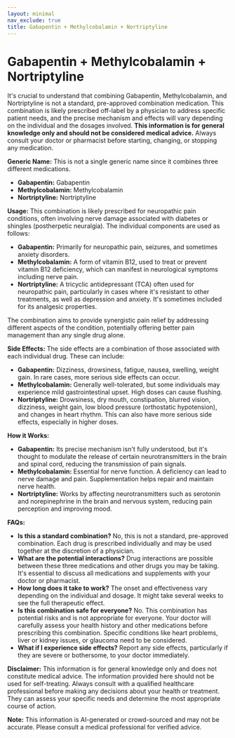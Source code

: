 ```yaml
---
layout: minimal
nav_exclude: true
title: Gabapentin + Methylcobalamin + Nortriptyline
---
```


# Gabapentin + Methylcobalamin + Nortriptyline

It's crucial to understand that combining Gabapentin, Methylcobalamin, and Nortriptyline is not a standard, pre-approved combination medication.  This combination is likely prescribed off-label by a physician to address specific patient needs, and the precise mechanism and effects will vary depending on the individual and the dosages involved.  **This information is for general knowledge only and should not be considered medical advice.**  Always consult your doctor or pharmacist before starting, changing, or stopping any medication.


**Generic Name:**  This is not a single generic name since it combines three different medications.

* **Gabapentin:** Gabapentin
* **Methylcobalamin:** Methylcobalamin
* **Nortriptyline:** Nortriptyline


**Usage:** This combination is likely prescribed for neuropathic pain conditions, often involving nerve damage associated with diabetes or shingles (postherpetic neuralgia).  The individual components are used as follows:

* **Gabapentin:** Primarily for neuropathic pain, seizures, and sometimes anxiety disorders.
* **Methylcobalamin:**  A form of vitamin B12, used to treat or prevent vitamin B12 deficiency, which can manifest in neurological symptoms including nerve pain.
* **Nortriptyline:** A tricyclic antidepressant (TCA) often used for neuropathic pain, particularly in cases where it's resistant to other treatments, as well as depression and anxiety.  It's sometimes included for its analgesic properties.

The combination aims to provide synergistic pain relief by addressing different aspects of the condition, potentially offering better pain management than any single drug alone.


**Side Effects:**  The side effects are a combination of those associated with each individual drug. These can include:

* **Gabapentin:** Dizziness, drowsiness, fatigue, nausea, swelling, weight gain.  In rare cases, more serious side effects can occur.
* **Methylcobalamin:** Generally well-tolerated, but some individuals may experience mild gastrointestinal upset.  High doses can cause flushing.
* **Nortriptyline:** Drowsiness, dry mouth, constipation, blurred vision, dizziness, weight gain, low blood pressure (orthostatic hypotension), and changes in heart rhythm.  This can also have more serious side effects, especially in higher doses.


**How it Works:**

* **Gabapentin:**  Its precise mechanism isn't fully understood, but it's thought to modulate the release of certain neurotransmitters in the brain and spinal cord, reducing the transmission of pain signals.
* **Methylcobalamin:**  Essential for nerve function.  A deficiency can lead to nerve damage and pain. Supplementation helps repair and maintain nerve health.
* **Nortriptyline:** Works by affecting neurotransmitters such as serotonin and norepinephrine in the brain and nervous system, reducing pain perception and improving mood.


**FAQs:**

* **Is this a standard combination?** No, this is not a standard, pre-approved combination.  Each drug is prescribed individually and may be used together at the discretion of a physician.
* **What are the potential interactions?**  Drug interactions are possible between these three medications and other drugs you may be taking.  It's essential to discuss all medications and supplements with your doctor or pharmacist.
* **How long does it take to work?** The onset and effectiveness vary depending on the individual and dosage.  It might take several weeks to see the full therapeutic effect.
* **Is this combination safe for everyone?** No.  This combination has potential risks and is not appropriate for everyone.  Your doctor will carefully assess your health history and other medications before prescribing this combination.  Specific conditions like heart problems, liver or kidney issues, or glaucoma need to be considered.
* **What if I experience side effects?**  Report any side effects, particularly if they are severe or bothersome, to your doctor immediately.


**Disclaimer:** This information is for general knowledge only and does not constitute medical advice.  The information provided here should not be used for self-treating. Always consult with a qualified healthcare professional before making any decisions about your health or treatment. They can assess your specific needs and determine the most appropriate course of action.


**Note:** This information is AI-generated or crowd-sourced and may not be accurate. Please consult a medical professional for verified advice.